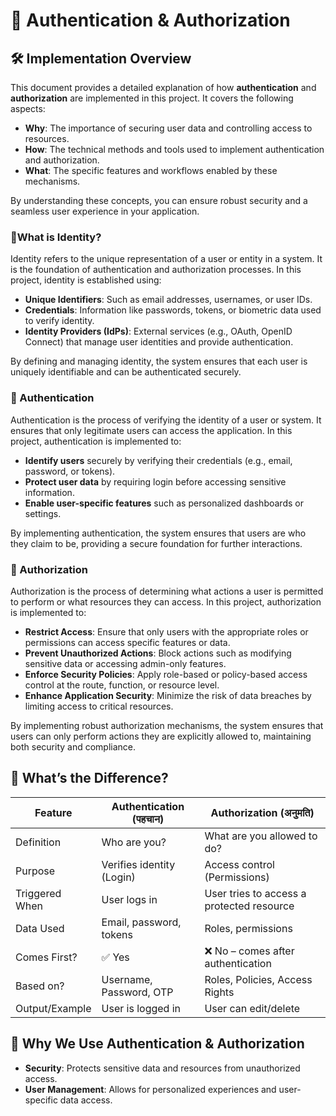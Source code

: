 # 🔐 Authentication & Authorization

## 🛠️ Implementation Overview

This document provides a detailed explanation of how **authentication** and **authorization** are implemented in this project. It covers the following aspects:

- **Why**: The importance of securing user data and controlling access to resources.
- **How**: The technical methods and tools used to implement authentication and authorization.
- **What**: The specific features and workflows enabled by these mechanisms.

By understanding these concepts, you can ensure robust security and a seamless user experience in your application.

### 🔸What is Identity?

Identity refers to the unique representation of a user or entity in a system. It is the foundation of authentication and authorization processes. In this project, identity is established using:

- **Unique Identifiers**: Such as email addresses, usernames, or user IDs.
- **Credentials**: Information like passwords, tokens, or biometric data used to verify identity.
- **Identity Providers (IdPs)**: External services (e.g., OAuth, OpenID Connect) that manage user identities and provide authentication.

By defining and managing identity, the system ensures that each user is uniquely identifiable and can be authenticated securely.

### 🔸 Authentication

Authentication is the process of verifying the identity of a user or system. It ensures that only legitimate users can access the application. In this project, authentication is implemented to:

- **Identify users** securely by verifying their credentials (e.g., email, password, or tokens).
- **Protect user data** by requiring login before accessing sensitive information.
- **Enable user-specific features** such as personalized dashboards or settings.

By implementing authentication, the system ensures that users are who they claim to be, providing a secure foundation for further interactions.

### 🔸 Authorization

Authorization is the process of determining what actions a user is permitted to perform or what resources they can access. In this project, authorization is implemented to:

- **Restrict Access**: Ensure that only users with the appropriate roles or permissions can access specific features or data.
- **Prevent Unauthorized Actions**: Block actions such as modifying sensitive data or accessing admin-only features.
- **Enforce Security Policies**: Apply role-based or policy-based access control at the route, function, or resource level.
- **Enhance Application Security**: Minimize the risk of data breaches by limiting access to critical resources.

By implementing robust authorization mechanisms, the system ensures that users can only perform actions they are explicitly allowed to, maintaining both security and compliance.

## 🤔 What’s the Difference?

| Feature        | Authentication (पहचान)    | Authorization (अनुमति)                    |
| -------------- | ------------------------- | ----------------------------------------- |
| Definition     | Who are you?              | What are you allowed to do?               |
| Purpose        | Verifies identity (Login) | Access control (Permissions)              |
| Triggered When | User logs in              | User tries to access a protected resource |
| Data Used      | Email, password, tokens   | Roles, permissions                        |
| Comes First?   | ✅ Yes                    | ❌ No – comes after authentication        |
| Based on?      | Username, Password, OTP   | Roles, Policies, Access Rights            |
| Output/Example | User is logged in         | User can edit/delete                      |

## 🧐 Why We Use Authentication & Authorization

- **Security**: Protects sensitive data and resources from unauthorized access.
- **User Management**: Allows for personalized experiences and user-specific data access.
